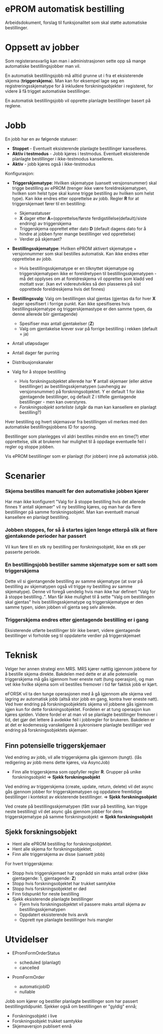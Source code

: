 # ePROM automatisk bestilling

Arbeidsdokument, forslag til funksjonalitet som skal støtte automatiske bestillinger.

# Oppsett av jobber

Som registeransvarlig kan man i administrasjonen sette opp så mange automatiske bestillingsjobber man vil.

En automatisk bestillingsjobb må alltid grunne ut i fra et eksisterende skjema (**triggerskjema**). Man kan for eksempel lage seg en registreringsskjematype for å inkludere forskningsobjekter i registeret, for videre å få trigget automatiske bestillinger.

En automatisk bestillingsjobb vil opprette planlagte bestillinger basert på reglene.

# Jobb

En jobb har en av følgende statuser:
* **Stoppet** - Eventuelt eksisterende planlagte bestillinger kanselleres.
* **Aktiv i testmodus** - Jobb kjøres i testmodus. Eventuelt eksisterende planlagte bestillinger i ikke-testmodus kanselleres. 
* **Aktiv** - jobb kjøres også i ikke-testmodus

Konfigurasjon:
* **Triggerskjematype**: Hvilken skjematype (uansett versjonsnummer) skal trigge bestilling av ePROM (trenger ikke være foreldreskjematypen, hvilken som helst type skal kunne trigge bestilling av hvilken som helst type). Kan ikke endres etter opprettelse av jobb. Regler **R** for at triggerskjemaet fører til en bestilling:
  * Skjemastatuser
  * **X** dager etter **A**=(opprettelse/første ferdigstillelse(default)/siste endring) av triggerskjema
  * Triggerskjema opprettet etter dato **D** (default dagens dato for å hindre at jobben fyrer mange bestillinger ved opprettelse)
  * Verdier på skjemaet?
  
* **Bestillingsskjematype**: Hvilken ePROM aktivert skjematype + versjonnummer som skal bestilles automatisk. Kan ikke endres etter opprettelse av jobb.
  * Hvis bestillingsskjematype er en tilknyttet skjematype og triggerskjematypen ikke er foreldretypen til bestillingsskjematypen - må det opplyses om at foreldreskjema vil opprettes som kladd ved mottatt svar. (kan evt videreutvikles så den plasseres på sist opprettede foreldreskjema hvis det finnes)

 * **Bestillingsvalg**: Valg om bestillingen skal gjentas (gjentas da for hver **X** dager spesifisert i forrige punkt. Kan ikke spesifiseres hvis bestillingsskjematype og triggerskjemastype er den samme typen, da denne allerede blir gjentagende)
   * Spesifiser max antall gjentakelser (**Z**)
   * Valg om gjentakelse krever svar på forrige bestilling i rekken (default = ja)
* Antall utløpsdager
* Antall dager før purring
* Distribusjonskanaler
* Valg for å stoppe bestilling
  * Hvis forskningsobjektet allerede har **Y** antall skjemaer (eller aktive bestillinger) av bestillingsskjematypen (uavhengig av versjonsnummer) på forskningsobjektet. Y er default 1 for ikke gjentagende bestillinger, og default Z i tilfelle gjentagende bestillinger - men kan overstyres.
  * *Forskningsobjekt sorteliste* (utgår da man kan kansellere en planlagt bestilling?)
  
Hver bestilling og hvert skjemasvar fra bestillingen vil merkes med den automatiske bestillingsjobbens ID for sporing.

Bestillinger som planlegges vil aldri bestilles mindre enn en time(?) etter opprettelse, slik at brukeren har mulighet til å oppdage eventuelle feil i regler og stoppe jobben.

Vis ePROM bestillinger som er planlagt (for jobben) inne på automatisk jobb.

# Scenarier

### Skjema bestilles manuelt før den automatiske jobben kjører
Har man ikke konfigurert "Valg for å stoppe bestilling hvis det allerede finnes Y antall skjemaer" vil ny bestilling kjøres, og man har da flere bestillinger på samme forskningsobjekt. Man kan eventuelt manual kansellere en planlagt bestilling.

### Jobben stoppes, for så å startes igjen lenge etterpå slik at flere gjentakende perioder har passert
Vil kun føre til en stk ny bestilling per forskningsobjekt, ikke en stk per passerte periode.

### En bestillingsjobb bestiller samme skjematype som er satt som triggerskjema
Dette vil si gjentangende bestilling av samme skjematype (at svar på bestilling av skjematypen også vil trigge ny bestilling av samme skjematype). Denne vil foregå uendelig hvis man ikke har definert "Valg for å stoppe bestilling..". 
Man får ikke mulighet til å sette "Valg om bestillingen skal gjentas" hvis bestillingsskjematype og triggerskjematype er den samme typen, siden jobben vil gjenta seg selv allerede.

### Triggerskjema endres etter gjentagende bestilling er i gang
Eksisterende utførte bestillinger blir ikke berørt, videre gjentagende bestillinger vi forholde seg til oppdaterte verdier på triggerskjemaet

# Teknisk

Velger her annen strategi enn MRS. MRS kjører nattlig igjennom jobbene for å bestille skjema direkte. Bakdelen med dette er at alle potensielle triggerskjema må gås igjennom hver eneste natt (tung operasjon), og man vet ikke hvilke skjema som vil bestilles fremover i tid før faktisk jobb er kjørt.

eFORSK vil ta den tunge operasjonen med å gå igjennom alle skjema ved lagring av automatisk jobb (altså stor jobb en gang, kontra hver eneste natt). Ved hver endring på forskningsobjektets skjema vil jobbene gås igjennom igjen kun for dette forskningsobjektet. Fordelen er at tung operasjon kun kjøres sjelden. Videre fordel er at man vil se planlagte bestillinger fremover i tid, det gjør det lettere å avdekke feil i jobbregler for brukeren. Bakdelen er at det er kodemessig vanskeligere å sykronisere planlagte bestilliger ved endring på forskningsobjektets skjemaer.

## Finn potensielle triggerskjemaer

Ved endring av jobb, vil alle triggerskjema gås igjennom (tungt). (lås redigering av jobb mens dette kjøres, via AsyncJob)
- Finn alle triggerskjema som oppfyller regler **R**. Grupper på unike forskningsobjekt => **Sjekk forskningsobjekt**

Ved endring av triggerskjema (create, update, return, delete) vil det async gås gjennom jobber for triggerskjematypen og oppdatere fremtidige bestillinger i kontekst av ekisterende bestillinger.  => **Sjekk forskningsobjekt**

Ved create på bestillingsskjematypen (fått svar på bestilling, kan trigge neste bestilling) vil det async gås gjennom jobber for dens triggerskjematype på samme forskningsobjekt => **Sjekk forskningsobjekt**

## Sjekk forskningsobjekt

- Hent alle ePROM bestilling for forskningsobjektet.
- Hent alle skjema for forskningsobjektet.
- Finn alle triggerskjema av disse (uansett jobb)

For hvert triggerskjema:
- Stopp hvis triggerskjemaet har oppnådd sin maks antall ordrer (ikke gjentagende: 1, gjentagende: **Z**)
- Stopp hvis forskningsobjektet har trukket samtykke
- Stopp hvis forskningsobjektet er død
- Finn tidspunkt for neste bestilling
- Sjekk eksisterende planlagte bestillinger
  - Fjern hvis forskningsobjektet vil passere maks antall skjema av bestillingsskjematypen
  - Oppdatert eksisterende hvis avvik
  - Opprett nye planlagte bestillinger hvis mangler
  

# Utvidelser

- EPromFormOrderStatus
  - scheduled (planlagt)
  - cancelled
  
- PromFormOrder
  - automaticjobID
  - nullable 

Jobb som kjører og bestiller planlagte bestillinger som har passert bestillingstidpunkt. Sjekker også om bestillingen er "gyldig" ennå;
- Forskningsobjekt i live
- Forskningsobjekt trukket samtykke
- Skjemaversjon publisert ennå
